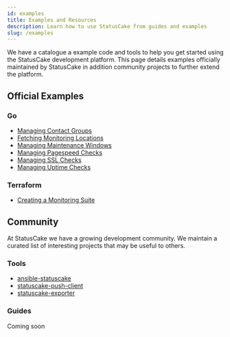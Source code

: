 ```yaml
---
id: examples
title: Examples and Resources
description: Learn how to use StatusCake from guides and examples
slug: /examples
---
```


We have a catalogue a example code and tools to help you get started using the
StatusCake development platform. This page details examples officially
maintained by StatusCake in addition community projects to further extend the
platform.

## Official Examples

### Go

- [Managing Contact Groups](https://github.com/StatusCakeDev/statuscake-go/blob/master/examples/contact-groups/main.go)
- [Fetching Monitoring Locations](https://github.com/StatusCakeDev/statuscake-go/blob/master/examples/locations/main.go)
- [Managing Maintenance Windows](https://github.com/StatusCakeDev/statuscake-go/blob/master/examples/maintenance-windows/main.go)
- [Managing Pagespeed Checks](https://github.com/StatusCakeDev/statuscake-go/blob/master/examples/pagespeed/main.go)
- [Managing SSL Checks](https://github.com/StatusCakeDev/statuscake-go/blob/master/examples/ssl/main.go)
- [Managing Uptime Checks](https://github.com/StatusCakeDev/statuscake-go/blob/master/examples/uptime/main.go)

### Terraform

- [Creating a Monitoring Suite](https://github.com/StatusCakeDev/terraform-statuscake-monitoring-suite)

## Community

At StatusCake we have a growing development community. We maintain a curated
list of interesting projects that may be useful to others.

### Tools

- [ansible-statuscake](https://github.com/labynocle/ansible-statuscake)
- [statuscake-push-client](https://github.com/vparpoil/status-cake-push-client)
- [statuscake-exporter](https://github.com/chelnak/status-cake-exporter)

### Guides

Coming soon
